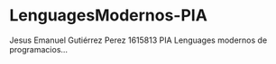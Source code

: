# LenguagesModernos-PIA
Jesus Emanuel Gutiérrez Perez 1615813 PIA Lenguages modernos de programacios...
